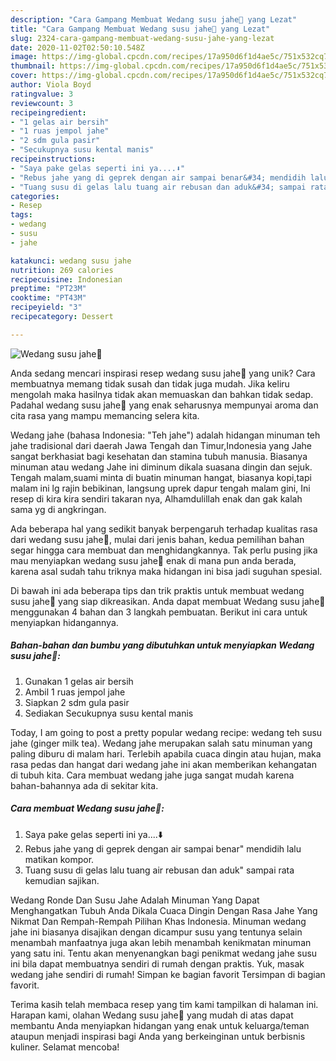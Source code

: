```yaml
---
description: "Cara Gampang Membuat Wedang susu jahe🥛 yang Lezat"
title: "Cara Gampang Membuat Wedang susu jahe🥛 yang Lezat"
slug: 2324-cara-gampang-membuat-wedang-susu-jahe-yang-lezat
date: 2020-11-02T02:50:10.548Z
image: https://img-global.cpcdn.com/recipes/17a950d6f1d4ae5c/751x532cq70/wedang-susu-jahe🥛-foto-resep-utama.jpg
thumbnail: https://img-global.cpcdn.com/recipes/17a950d6f1d4ae5c/751x532cq70/wedang-susu-jahe🥛-foto-resep-utama.jpg
cover: https://img-global.cpcdn.com/recipes/17a950d6f1d4ae5c/751x532cq70/wedang-susu-jahe🥛-foto-resep-utama.jpg
author: Viola Boyd
ratingvalue: 3
reviewcount: 3
recipeingredient:
- "1 gelas air bersih"
- "1 ruas jempol jahe"
- "2 sdm gula pasir"
- "Secukupnya susu kental manis"
recipeinstructions:
- "Saya pake gelas seperti ini ya....⬇️"
- "Rebus jahe yang di geprek dengan air sampai benar&#34; mendidih lalu matikan kompor."
- "Tuang susu di gelas lalu tuang air rebusan dan aduk&#34; sampai rata kemudian sajikan."
categories:
- Resep
tags:
- wedang
- susu
- jahe

katakunci: wedang susu jahe 
nutrition: 269 calories
recipecuisine: Indonesian
preptime: "PT23M"
cooktime: "PT43M"
recipeyield: "3"
recipecategory: Dessert

---
```



![Wedang susu jahe🥛](https://img-global.cpcdn.com/recipes/17a950d6f1d4ae5c/751x532cq70/wedang-susu-jahe🥛-foto-resep-utama.jpg)

Anda sedang mencari inspirasi resep wedang susu jahe🥛 yang unik? Cara membuatnya memang tidak susah dan tidak juga mudah. Jika keliru mengolah maka hasilnya tidak akan memuaskan dan bahkan tidak sedap. Padahal wedang susu jahe🥛 yang enak seharusnya mempunyai aroma dan cita rasa yang mampu memancing selera kita.

Wedang jahe (bahasa Indonesia: &#34;Teh jahe&#34;) adalah hidangan minuman teh jahe tradisional dari daerah Jawa Tengah dan Timur,Indonesia yang Jahe sangat berkhasiat bagi kesehatan dan stamina tubuh manusia. Biasanya minuman atau wedang Jahe ini diminum dikala suasana dingin dan sejuk. Tengah malam,suami minta di buatin minuman hangat, biasanya kopi,tapi malam ini lg rajin bebikinan, langsung uprek dapur tengah malam gini, Ini resep di kira kira sendiri takaran nya, Alhamdulillah enak dan gak kalah sama yg di angkringan.

Ada beberapa hal yang sedikit banyak berpengaruh terhadap kualitas rasa dari wedang susu jahe🥛, mulai dari jenis bahan, kedua pemilihan bahan segar hingga cara membuat dan menghidangkannya. Tak perlu pusing jika mau menyiapkan wedang susu jahe🥛 enak di mana pun anda berada, karena asal sudah tahu triknya maka hidangan ini bisa jadi suguhan spesial.


Di bawah ini ada beberapa tips dan trik praktis untuk membuat wedang susu jahe🥛 yang siap dikreasikan. Anda dapat membuat Wedang susu jahe🥛 menggunakan 4 bahan dan 3 langkah pembuatan. Berikut ini cara untuk menyiapkan hidangannya.

<!--inarticleads1-->

##### Bahan-bahan dan bumbu yang dibutuhkan untuk menyiapkan Wedang susu jahe🥛:

1. Gunakan 1 gelas air bersih
1. Ambil 1 ruas jempol jahe
1. Siapkan 2 sdm gula pasir
1. Sediakan Secukupnya susu kental manis


Today, I am going to post a pretty popular wedang recipe: wedang teh susu jahe (ginger milk tea). Wedang jahe merupakan salah satu minuman yang paling diburu di malam hari. Terlebih apabila cuaca dingin atau hujan, maka rasa pedas dan hangat dari wedang jahe ini akan memberikan kehangatan di tubuh kita. Cara membuat wedang jahe juga sangat mudah karena bahan-bahannya ada di sekitar kita. 

<!--inarticleads2-->

##### Cara membuat Wedang susu jahe🥛:

1. Saya pake gelas seperti ini ya....⬇️
1. Rebus jahe yang di geprek dengan air sampai benar&#34; mendidih lalu matikan kompor.
1. Tuang susu di gelas lalu tuang air rebusan dan aduk&#34; sampai rata kemudian sajikan.


Wedang Ronde Dan Susu Jahe Adalah Minuman Yang Dapat Menghangatkan Tubuh Anda Dikala Cuaca Dingin Dengan Rasa Jahe Yang Nikmat Dan Rempah-Rempah Pilihan Khas Indonesia. Minuman wedang jahe ini biasanya disajikan dengan dicampur susu yang tentunya selain menambah manfaatnya juga akan lebih menambah kenikmatan minuman yang satu ini. Tentu akan menyenangkan bagi penikmat wedang jahe susu ini bila dapat membuatnya sendiri di rumah dengan praktis. Yuk, masak wedang jahe sendiri di rumah! Simpan ke bagian favorit Tersimpan di bagian favorit. 

Terima kasih telah membaca resep yang tim kami tampilkan di halaman ini. Harapan kami, olahan Wedang susu jahe🥛 yang mudah di atas dapat membantu Anda menyiapkan hidangan yang enak untuk keluarga/teman ataupun menjadi inspirasi bagi Anda yang berkeinginan untuk berbisnis kuliner. Selamat mencoba!
